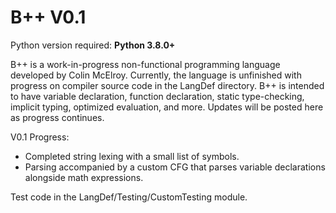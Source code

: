 # B++ V0.1

Python version required: **Python 3.8.0+**

B++ is a work-in-progress non-functional programming language developed by Colin McElroy. Currently, the language is unfinished with progress on compiler source code in the LangDef directory. B++ is intended to have variable declaration, function declaration, static type-checking, implicit typing, optimized evaluation, and more. Updates will be posted here as progress continues.

V0.1 Progress:
- Completed string lexing with a small list of symbols.
- Parsing accompanied by a custom CFG that parses variable declarations alongside math expressions.

Test code in the LangDef/Testing/CustomTesting module.